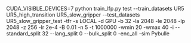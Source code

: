 CUDA_VISIBLE_DEVICES=7 python train_lfp.py test --train_datasets UR5 UR5_high_transition UR5_slow_gripper --test_datasets UR5_slow_gripper_test -tfr -s LOCAL -d GPU -b 32 -la 2048 -le 2048 -lp 2048 -z 256 -lr 2e-4 -B 0.01 -n 5 -t 1000000 -wmin 20 -wmax 40 -i --standard_split 32 --lang_split 0 --bulk_split 0 -enc_all -sim Pybulle
